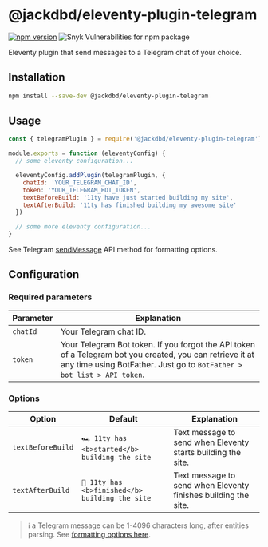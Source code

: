 # @jackdbd/eleventy-plugin-telegram

[![npm version](https://badge.fury.io/js/@jackdbd%2Feleventy-plugin-telegram.svg)](https://badge.fury.io/js/@jackdbd%2Feleventy-plugin-telegram)
![Snyk Vulnerabilities for npm package](https://img.shields.io/snyk/vulnerabilities/npm/@jackdbd%2Feleventy-plugin-telegram)

Eleventy plugin that send messages to a Telegram chat of your choice.

## Installation

```sh
npm install --save-dev @jackdbd/eleventy-plugin-telegram
```


## Usage

```js
const { telegramPlugin } = require('@jackdbd/eleventy-plugin-telegram')

module.exports = function (eleventyConfig) {
  // some eleventy configuration...

  eleventyConfig.addPlugin(telegramPlugin, {
    chatId: 'YOUR_TELEGRAM_CHAT_ID',
    token: 'YOUR_TELEGRAM_BOT_TOKEN',
    textBeforeBuild: '11ty have just started building my site',
    textAfterBuild: '11ty has finished building my awesome site'
  })

  // some more eleventy configuration...
}
```

See Telegram [sendMessage](https://core.telegram.org/bots/api#sendmessage) API method for formatting options.

## Configuration

### Required parameters

| Parameter | Explanation |
| --- | --- |
| `chatId` | Your Telegram chat ID. |
| `token` | Your Telegram Bot token. If you forgot the API token of a Telegram bot you created, you can retrieve it at any time using BotFather. Just go to `BotFather > bot list > API token`. |

### Options

| Option | Default | Explanation |
| --- | --- | --- |
| `textBeforeBuild` | `🏎️ 11ty has <b>started</b> building the site` | Text message to send when Eleventy starts building the site. |
| `textAfterBuild` | `🏁 11ty has <b>finished</b> building the site` | Text message to send when Eleventy finishes building the site. |

> :information_source: a Telegram message can be 1-4096 characters long, after entities parsing. See [formatting options here](https://core.telegram.org/bots/api#formatting-options).

